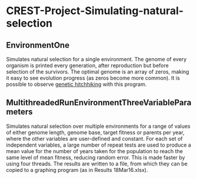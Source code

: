 ﻿# CREST-Project-Simulating-natural-selection
## EnvironmentOne
Simulates natural selection for a single environment. The genome of every organism is printed every generation, after reproduction but before selection of the survivors. The optimal genome is an array of zeros, making it easy to see evolution progress (as zeros become more common). It is possible to observe [genetic hitchhiking](https://en.wikipedia.org/wiki/Genetic_hitchhiking) with this program.

## MultithreadedRunEnvironmentThreeVariableParameters
Simulates natural selection over multiple environments for a range of values of either genome length, genome base, target fitness or parents per year, where the other variables are user-defined and constant. For each set of independent variables, a large number of repeat tests are used to produce a mean value for the number of years taken for the population to reach the same level of mean fitness, reducing random error. This is made faster by using four threads. The results are written to a file, from which they can be copied to a graphing program (as in Results 18Mar16.xlsx).
